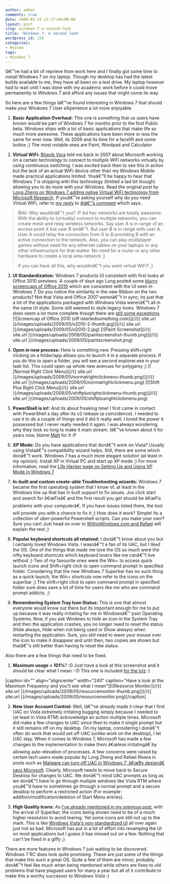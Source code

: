 ```yaml
---
author: admin
comments: true
date: 2009-05-15 23:17:04+00:00
layout: post
slug: windows-7-a-second-look
title: 'Windows 7: A second look'
wordpress_id: 154
categories:
- Review
tags:
- Windows 7
---
```


Iâ€™ve had a bit of reprieve from work here and I finally got some time to install Windows 7 on my laptop. Though my desktop has had the latest builds available to me, they have all been on a test drive. My laptop however had to wait until I was done with my academic work before it could move permanently to Windows 7 and afford any issues that might come its way.

So here are a few things Iâ€™ve found interesting in Windows 7 that should make your Windows 7 User eXperience a lot more enjoyable.



	
  1. **Basic Application Overhaul:** This one is something that us users have known would be part of Windows 7 for months prior to the first Public beta. Windows ships with a lot of basic applications that make life so much more awesome. These applications have been more or less the same for ever now. Well, its 2009 and its time for a facelift and some bottox ;) The most notable ones are Paint, Wordpad and Calculator

	
  2. **Virtual WiFi:** [Bhavik Vora](http://bhavikvora.com) told me back in 2007 about Microsoft working on a certain technology to connect to multiple WiFi networks virtually by using continuous switching. I was excited back then to see this in action but the lack of an actual WiFi device other than my Windows Mobile made practical applications limited. Youâ€™ll be happy to hear that Windows 7 is shipping with this technology (limited a tad bit though) allowing you to do more with your Windows. Read the original post by [Long Zheng on Windows 7 adding native Virtual WiFi technology from Microsoft Research](http://www.istartedsomething.com/20090516/windows-7-native-virtual-wifi-technology-microsoft-research/). If youâ€™re asking yourself why do you need Virtual WiFi, refer to [my reply](http://www.istartedsomething.com/20090516/windows-7-native-virtual-wifi-technology-microsoft-research/#comment-74224) to [AIâ€™s comment](http://www.istartedsomething.com/20090516/windows-7-native-virtual-wifi-technology-microsoft-research/#comment-74221) which says..


<blockquote>@AI: Why wouldnâ€™t you? :P Ad hoc networks are totally awesome. With the ability to (virtually) connect to multiple networks, you can create mesh and relay wireless networks. Say user A is in range of an access point X but user B isnâ€™t. But user B is in range with user A. User A could relay the connection from X to B providing B with an active connection to the network.
Also, you can play multiplayer games without need for any ethernet cables on your laptops or any other infrastructure for that matter. No need for a router or any other hardware to create a local area network ;)

If you can have all this, why wouldnâ€™t you want virtual WiFi? ;)</blockquote>




	
  3. **UI Standardization:** Windows 7 products UI consistent with first looks at Office 2010 previews. A couple of days ago Long posted some [blurry screencaps of Office 2010](http://www.istartedsomething.com/20090512/screencaps-office-2010-technical-preview-teched-2009-keynote/) which are consistent with the UI seen in Windows 7. Do you notice the similarity in the new Ribbon on the two products? Not that Vista and Office 2007 werenâ€™t in sync, its just that a lot of the applications packaged with Windows Vista werenâ€™t all in the same UI style. Some still seemed to style legacy looks. Windows 7 does seem a lot more complete though there are [still some exceptions](http://karunab.com/2009/04/20/checking-out-windows-7-build-7077/).
[![Screencap of Office 2010 (off istartedsomething.com)](//{{ site.url }}/images/uploads/2009/05/o2010-2-thumb.jpg)](//{{ site.url }}/images/uploads/2009/05/o2010-2.jpg) [![Paint Screenshot](//{{ site.url }}/images/uploads/2009/05/paintscreenshot-thumb.png)](//{{ site.url }}/images/uploads/2009/05/paintscreenshot.png)

	
  4. **Open in new process:** Here is something new. Pressing shift+right clicking on a folder/app allows you to launch it in a separate process. If you do this to open a folder, you will see a second explorer.exe in your task list. This could open up whole new avenues for polygamy ;)
[![Normal Right Click Menu](//{{ site.url }}/images/uploads/2009/05/normalrightclickmenu-thumb.png)](//{{ site.url }}/images/uploads/2009/05/normalrightclickmenu.png) [![Shift Plus Right Click Menu](//{{ site.url }}/images/uploads/2009/05/shiftplusrightclickmenu-thumb.png)](//{{ site.url }}/images/uploads/2009/05/shiftplusrightclickmenu.png)

	
  5. **PowerShell is in!:** And its about freaking time! I first came in contact with PowerShell a day after its v2 release (a coincidence). I needed to use it to do a couple of things and it did it really well. I loved the power it possessed but I never really needed it again. I was always wondering why they took so long to make it main stream. Iâ€™ve known about it for years now, blame [Matt](http://blog.thedt.net) for it :P

	
  6. **XP Mode:** Do you have applications that donâ€™t work on Vista? Usually using Vistaâ€™s compatibility wizard helps. Still, there are some which donâ€™t work. Windows 7 has a much more elegant solution (at least in my opinion). Install XP in Virtual PC and start up XP mode ;) For more information, read the [Life Hacker page on Setting Up and Using XP Mode in Windows 7](http://lifehacker.com/5245396/set-up-and-use-xp-mode-in-windows-7)

	
  7. **In-built and custom create-able Troubleshooting wizards:** Windows 7 became the first operating system that I know of, at least in the Windows line up that has in built support to fix issues. Jus click start and search for â€œFixâ€ and the first result you get should be â€œFix problems with your computerâ€. If you have issues listed there, the tool will provide you with a chance to fix it ;) How does it work? Simple! Its a collection of uber-powerful Powershell scripts. Can you make your own? Sure you can! Just head on over to [WithinWindows.com and Rafael](http://www.withinwindows.com/2009/01/12/crash-course-on-authoring-windows-7-troubleshooting-packs/) will explain the rest ;)

	
  8. **Popular keyboard shortcuts all retained:** I donâ€™t know about you but I certainly loved Windows Vista. I wasnâ€™t a fan of its UAC, but I liked the OS. One of the things that made me love the OS so much were the nifty keyboard shortcuts which keyboard lovers like me canâ€™t live without ;) Two of my favourite ones were the Win+<num> to access quick launch icons and Shift+right click to open command prompt in specified folder. Considering that the new Windows 7 Superbar has no such thing as a quick launch, the Win+<num> shortcuts now refer to the icons on the superbar ;) The shift+right click to open command prompt in specified folder sure does save a lot of time for users like me who are command prompt addicts. ;)

	
  9. **Remembering System Tray Icon Status:** This is one that almost everyone would know out there but its important enough for me to put up because it was really irritating for me in Windowsâ€™ past Operating Systems. Now, if you ask Windows to hide an icon in the System Tray and then the application crashes, you no longer need to reset the status (Hide always, Hide when not being used or Show always) when restarting the application. Sure, you still need to wave your mouse over the icon to make it disappear and until then, two copies are shown but thatâ€™s still better than having to reset the status.


Also there are a few things that need to be fixed.

	
  1. **Maximum usage = 101%**? :D Just have a look at this screenshot and it should be clear what I mean :-D This one is included [for the lulz](http://www.urbandictionary.com/define.php?term=for+the+lulz) :)

[caption id="" align="aligncenter" width="240" caption="Have a look at the Maximum Frequency and you'll see what I mean"][![Resource Monitor](//{{ site.url }}/images/uploads/2009/05/resourcemonitor-thumb.png)](//{{ site.url }}/images/uploads/2009/05/resourcemonitor.png)[/caption]

	
  2. **New User Account Control:** Well, Iâ€™ve already made it clear that I find UAC on Vista extremely irritating bugging simply because I needed to (at least in Vista RTM) acknowledge an action multiple times. Microsoft did make a few changes to UAC since then to make it single prompt but it still remains off on my desktop. On my laptop, considering I donâ€™t often do work that would set off UAC (unlike work on the desktop), I let UAC stay. When it comes to Windows 7, Microsoft has made a few changes to the implementation to make them â€œless irritatingâ€ by allowing auto-elevation of processes. A few concerns were raised by certain tech users made popular by Long Zheng and Rafael Rivera in posts such as [Malware can turn off UAC in Windows 7; â€œBy designâ€ says Microsoft](http://www.withinwindows.com/2009/01/30/malware-can-turn-off-uac-in-windows-7-by-design-says-microsoft/). Clearly, Microsoft needs to move back to Secure Desktop for changes to UAC. We donâ€™t mind UAC prompts as long as we donâ€™t have to go through multiple windows like Vista RTM where youâ€™d have to sometimes go through a normal prompt and a secure desktop to perform a restricted action (For example: addition/modification/deletion of Start Menu entries).

	
  3. **High Quality Icons:** As [I've already mentioned in my previous post](http://karunab.com/2009/04/20/checking-out-windows-7-build-7077/), with the arrival of Superbar, the icons being shown need to be of a much higher resolution to avoid tearing. Yet some icons are still not up to the mark. This is like [Windows Vista's non-standardized UI](http://www.istartedsomething.com/20080531/windows-ui-taskforce-your-help-wanted/) all over again just not as bad. Microsoft has put in a lot of effort into revamping the UI on most applications but I guess it has missed out on a few. Nothing that can't be fixed in a giffy ;)


There are more features in Windows 7 just waiting to be discovered. Windows 7 RC does look quite promising. These are just some of the things that make this such a great OS. Quite a few of them are minor, probably donâ€™t feel like much when being mentioned while others are fixes to old problems that have plagued users for many a year but all of it contribute to make this a worthy successor to Windows Vista :)
